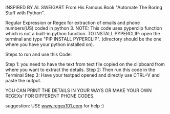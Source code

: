 INSPIRED BY AL SWEIGART From His Famous Book "Automate The Boring Stuff with Python".

Regular Expression or Regex for extraction of emails and phone numbers(US) coded in python 3.
NOTE:
     This code uses pyperclip function which is not a built-in python function.
TO INSTALL PYPERCLIP:
open the terminal and type "PIP INSTALL PYPERCLIP". (directory should be the one where you have your python installed on).

Steps to run and use this Code:

Step 1: you need to have the text from text file copied on the clipboard from where you want to extract the details.
Step 2: Then run this code in the Terminal
Step 3: Have your textpad opened and directly use CTRL+V and paste the output.

YOU CAN PRINT THE DETAILS IN YOUR WAYS OR MAKE YOUR OWN REGEXs' FOR DIFFERENT PHONE CODES.

suggestion: USE www.regex101.com for help :)

